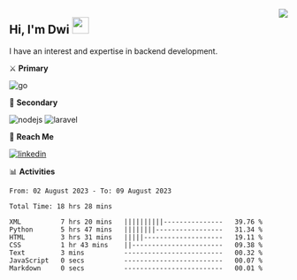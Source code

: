 [<img src="https://komarev.com/ghpvc/?username=masred&color=green&style=flat-square&label=Profile+Views" align="right">](github.com/masred)

## Hi, I'm Dwi <img src="https://raw.githubusercontent.com/MartinHeinz/MartinHeinz/master/wave.gif" width="30px">

I have an interest and expertise in backend development.

⚔️ **Primary**

![go](https://img.shields.io/badge/---?logo=go&label=Golang&style=social)

🔪 **Secondary**

![nodejs](https://img.shields.io/badge/---?logo=node.js&label=Node.js&style=social&logoColor=green)
![laravel](https://img.shields.io/badge/---?logo=laravel&label=Laravel&style=social)

🔗 **Reach Me**

[![linkedin](https://img.shields.io/badge/---?logo=linkedin&label=LinkedIn&style=social)](https://linkedin.com/in/dwifitriyanto)

📊 **Activities**

<!--START_SECTION:waka-->

```all_time
From: 02 August 2023 - To: 09 August 2023

Total Time: 18 hrs 28 mins

XML          7 hrs 20 mins   ||||||||||---------------   39.76 %
Python       5 hrs 47 mins   ||||||||-----------------   31.34 %
HTML         3 hrs 31 mins   |||||--------------------   19.11 %
CSS          1 hr 43 mins    ||-----------------------   09.38 %
Text         3 mins          -------------------------   00.32 %
JavaScript   0 secs          -------------------------   00.07 %
Markdown     0 secs          -------------------------   00.01 %
```

<!--END_SECTION:waka-->
